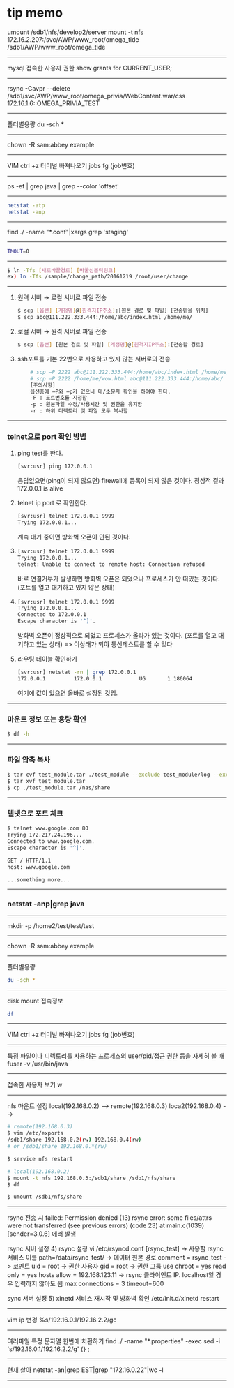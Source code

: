 # tip memo

umount /sdb1/nfs/develop2/server
mount -t nfs 172.16.2.207:/svc/AWP/www_root/omega_tide /sdb1/AWP/www_root/omega_tide

-----

mysql 접속한 사용자 권한
show grants for CURRENT_USER;

-----

rsync -Cavpr --delete /sdb1/svc/AWP/www_root/omega_privia/WebContent.war/css 172.16.1.6::OMEGA_PRIVIA_TEST

------

폴더별용량
du -sch *

----

chown -R sam:abbey example

--------------------------

VIM ctrl +z 터미널 빠져나오기
jobs
fg (job번호)

-----------------

ps -ef | grep java | grep --color 'offset'

------------------------------------------

```bash
netstat -atp
netstat -anp
```
----

find ./ -name "*.conf"|xargs grep 'staging'

---

```bash
TMOUT=0
```
----

```bash
$ ln -Tfs [새로바꿀경로] [바꿀심볼릭링크]
ex) ln -Tfs /sample/change_path/20161219 /root/user/change
```
----

1) 원격 서버 → 로컬 서버로 파일 전송
    ```bash
    $ scp [옵션] [계정명]@[원격지IP주소]:[원본 경로 및 파일] [전송받을 위치]
    $ scp abc@111.222.333.444:/home/abc/index.html /home/me/
     ```
2) 로컬 서버 → 원격 서버로 파일 전송
    ```bash
    $ scp [옵션] [원본 경로 및 파일] [계정명]@[원격지IP주소]:[전송할 경로]
    ```
3) ssh포트를 기본 22번으로 사용하고 있지 않는 서버로의 전송
    ```bash
        # scp –P 2222 abc@111.222.333.444:/home/abc/index.html /home/me/
        # scp –P 2222 /home/me/wow.html abc@111.222.333.444:/home/abc/
        [주의사항]
        옵션중에 –P와 –p가 있으니 대/소문자 확인을 하여야 한다.
        -P : 포트번호를 지정함
        -p : 원본파일 수정/사용시간 및 권한을 유지함
        -r : 하위 디렉토리 및 파일 모두 복사함
    ```
----

### telnet으로 port 확인 방법

1. ping test를 한다.
    ```bash
    [svr:usr] ping 172.0.0.1
    ```
    응답없으면(ping이 되지 않으면) firewall에 등록이 되지 않은 것이다.
    정상적 결과 172.0.0.1  is alive

2. telnet ip port 로 확인한다.
    ```bash
    [svr:usr] telnet 172.0.0.1 9999
    Trying 172.0.0.1...
    ```
    계속 대기 중이면 방화벽 오픈이 안된 것이다.

3.
    ```bash
    [svr:usr] telnet 172.0.0.1 9999
    Trying 172.0.0.1...
    telnet: Unable to connect to remote host: Connection refused
    ````
    바로 연결거부가 발생하면 방화벽 오픈은 되었으나 프로세스가 안 떠있는 것이다.
    (포트를 열고 대기하고 있지 않은 상태)

4.
    ```bash
    [svr:usr] telnet 172.0.0.1 9999
    Trying 172.0.0.1...
    Connected to 172.0.0.1
    Escape character is '^]'.
    ```
    방화벽 오픈이 정상적으로 되었고 프로세스가 올라가 있는 것이다.
    (포트를 열고 대기하고 있는 상태)
    => 이상태가 되야 통신테스트를 할 수 있다

5. 라우팅 테이블 확인하기
    ```bash
    [svr:usr] netstat -rn | grep 172.0.0.1
    172.0.0.1         172.0.0.1            UG       1 186064
    ```
    여기에 값이 있으면 올바로 설정된 것임.

----

### 마운트 정보 또는 용량 확인

```bash
$ df -h
```
----

### 파일 압축 복사

```bash
$ tar cvf test_module.tar ./test_module --exclude test_module/log --exclude test_module/tmp
$ tar xvf test_module.tar
$ cp ./test_module.tar /nas/share
```
----

### 텔넷으로 포트 체크
```bash
$ telnet www.google.com 80
Trying 172.217.24.196...
Connected to www.google.com.
Escape character is '^]'.

GET / HTTP/1.1
host: www.google.com

...something more...

```
---

### netstat -anp|grep java

---

mkdir -p /home2/test/test/test

---

chown -R sam:abbey example

---

폴더별용량
```bash
du -sch *
```

---

disk mount 접속정보
```bash
df
```

---

VIM ctrl +z 터미널 빠져나오기
jobs
fg (job번호)

---

특정 파일이나 디렉토리를 사용하는 프로세스의 user/pid/접근 권한 등을 자세히 볼 때
fuser -v /usr/bin/java

---

접속한 사용자 보기
w

---

nfs 마운트 설정
local(192.168.0.2) --> remote(192.168.0.3)
loca2(192.168.0.4) -->

```bash
# remote(192.168.0.3)
$ vim /etc/exports
/sdb1/share 192.168.0.2(rw) 192.168.0.4(rw)
# or /sdb1/share 192.168.0.*(rw)

$ service nfs restart
```

```bash
# local(192.168.0.2)
$ mount -t nfs 192.168.0.3:/sdb1/share /sdb1/nfs/share
$ df

$ umount /sdb1/nfs/share
```

---

rsync 전송 시
failed: Permission denied (13)
rsync error: some files/attrs were not transferred (see previous errors) (code 23) at main.c(1039) [sender=3.0.6]
에러 발생

rsync 서버 설정 4) rsync 설정
vi /etc/rsyncd.conf
[rsync_test]                   -> 사용할 rsync 서비스 이름
path=/data/rsync_test/           -> 데이터 원본 경로
comment = rsync_test             -> 코멘트
uid = root                       -> 권한 사용자
gid = root                       -> 권한 그룹
use chroot = yes
read only = yes
hosts allow = 192.168.123.11     -> rsync 클라이언트 IP. localhost일 경우 입력하지 않아도 됨
max connections = 3
timeout=600

sync 서버 설정 5) xinetd 서비스 재시작 및 방화벽 확인
/etc/init.d/xinetd restart

----

vim  ip 변경
%s/192\.16\.0\.1/192\.16\.2\.2/gc

----

여러파일 특정 문자열 한번에 치환하기
find ./ -name "*.properties" -exec sed -i 's/192\.16\.0\.1/192\.16\.2\.2/g' {} \;

----

현재 살아
netstat -an|grep EST|grep "172.16.0.22"|wc -l

---



